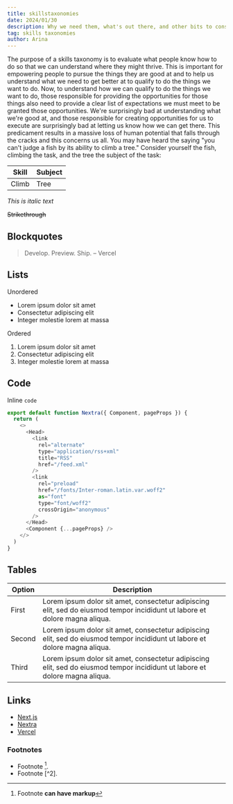 ```yaml
---
title: skillstaxonomies
date: 2024/01/30
description: Why we need them, what's out there, and other bits to consider.
tag: skills taxonomies
author: Arina
---
```


The purpose of a skills taxonomy is to evaluate what people know how to do so that we can understand where they might thrive. This is important for empowering people to pursue the things they are good at and to help us understand what we need to get better at to qualify to do the things we want to do. Now, to understand how we can qualify to do the things we want to do, those responsible for providing the opportunities for those things also need to provide a clear list of expectations we must meet to be granted those opportunities. We're surprisingly bad at understanding what we're good at, and those responsible for creating opportunities for us to execute are surprisingly bad at letting us know how we can get there. This predicament results in a massive loss of human potential that falls through the cracks and this concerns us all. You may have heard the saying "you can't judge a fish by its ability to climb a tree."  Consider yourself the fish, climbing the task, and the tree the subject of the task:

| **Skill** | **Subject** |
| ----------| ------------|
| Climb     | Tree        |


_This is italic text_

~~Strikethrough~~

## Blockquotes

> Develop. Preview. Ship. – Vercel

## Lists

Unordered

- Lorem ipsum dolor sit amet
- Consectetur adipiscing elit
- Integer molestie lorem at massa

Ordered

1. Lorem ipsum dolor sit amet
2. Consectetur adipiscing elit
3. Integer molestie lorem at massa

## Code

Inline `code`

```js
export default function Nextra({ Component, pageProps }) {
  return (
    <>
      <Head>
        <link
          rel="alternate"
          type="application/rss+xml"
          title="RSS"
          href="/feed.xml"
        />
        <link
          rel="preload"
          href="/fonts/Inter-roman.latin.var.woff2"
          as="font"
          type="font/woff2"
          crossOrigin="anonymous"
        />
      </Head>
      <Component {...pageProps} />
    </>
  )
}
```

## Tables

| **Option** | **Description**                                                                                                             |
| ---------- | --------------------------------------------------------------------------------------------------------------------------- |
| First      | Lorem ipsum dolor sit amet, consectetur adipiscing elit, sed do eiusmod tempor incididunt ut labore et dolore magna aliqua. |
| Second     | Lorem ipsum dolor sit amet, consectetur adipiscing elit, sed do eiusmod tempor incididunt ut labore et dolore magna aliqua. |
| Third      | Lorem ipsum dolor sit amet, consectetur adipiscing elit, sed do eiusmod tempor incididunt ut labore et dolore magna aliqua. |

## Links

- [Next.js](https://nextjs.org)
- [Nextra](https://nextra.vercel.app/)
- [Vercel](http://vercel.com)

### Footnotes

- Footnote [^1].
- Footnote [^2].

[^1]: Footnote **can have markup**
